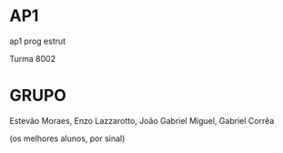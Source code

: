 # AP1
ap1 prog estrut

Turma 8002

# GRUPO
Estevão Moraes,
Enzo Lazzarotto,
João Gabriel Miguel,
Gabriel Corrêa



(os melhores alunos, por sinal)

